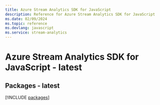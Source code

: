 ```yaml
---
title: Azure Stream Analytics SDK for JavaScript
description: Reference for Azure Stream Analytics SDK for JavaScript
ms.date: 02/09/2024
ms.topic: reference
ms.devlang: javascript
ms.service: stream-analytics
---
```

# Azure Stream Analytics SDK for JavaScript - latest
## Packages - latest
[!INCLUDE [packages](stream-analytics-index.md)]